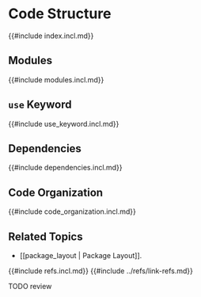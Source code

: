 # Code Structure

{{#include index.incl.md}}

## Modules

{{#include modules.incl.md}}

## `use` Keyword

{{#include use_keyword.incl.md}}

## Dependencies

{{#include dependencies.incl.md}}

## Code Organization

{{#include code_organization.incl.md}}

## Related Topics

- [[package_layout | Package Layout]].

{{#include refs.incl.md}}
{{#include ../refs/link-refs.md}}

<div class="hidden">
TODO review
</div>

